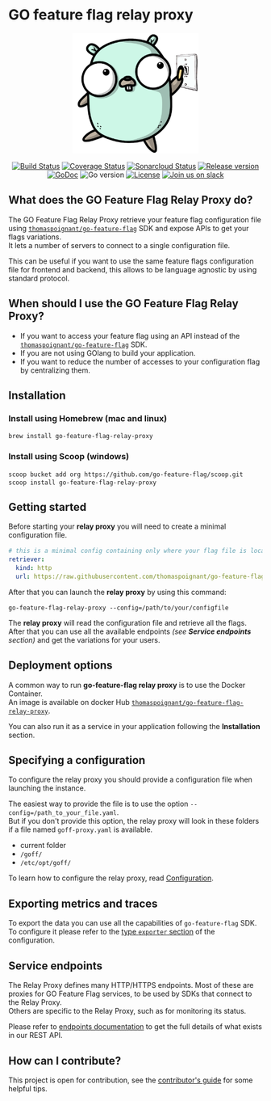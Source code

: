 # GO feature flag relay proxy
<p align="center">
  <img width="250" height="238" src="../../logo.png" alt="go-feature-flag logo" />
</p>

<p align="center">
    <a href="https://github.com/thomaspoignant/go-feature-flag/actions/workflows/ci.yml"><img src="https://github.com/thomaspoignant/go-feature-flag/actions/workflows/ci.yml/badge.svg" alt="Build Status" /></a>
    <a href="https://coveralls.io/github/thomaspoignant/go-feature-flag"><img src="https://coveralls.io/repos/github/thomaspoignant/go-feature-flag/badge.svg" alt="Coverage Status" /></a>
    <a href="https://sonarcloud.io/dashboard?id=thomaspoignant_go-feature-flag"><img src="https://sonarcloud.io/api/project_badges/measure?project=thomaspoignant_go-feature-flag&metric=alert_status" alt="Sonarcloud Status" /></a>
    <a href="https://github.com/thomaspoignant/go-feature-flag/releases"><img src="https://img.shields.io/github/v/release/thomaspoignant/go-feature-flag" alt="Release version" /></a>
    <a href="https://pkg.go.dev/github.com/thomaspoignant/go-feature-flag"><img src="https://godoc.org/github.com/thomaspoignant/go-feature-flag?status.svg" alt="GoDoc" /></a>
    <img src="https://img.shields.io/github/go-mod/go-version/thomaspoignant/go-feature-flag?logo=go%20version" alt="Go version"/>
    <a href="https://github.com/thomaspoignant/go-feature-flag/blob/main/LICENSE"><img src="https://img.shields.io/github/license/thomaspoignant/go-feature-flag" alt="License"/></a>
    <a href="https://gofeatureflag.org/slack"><img src="https://img.shields.io/badge/join-us%20on%20slack-gray.svg?longCache=true&logo=slack&colorB=green" alt="Join us on slack"></a> 
</p>

## What does the GO Feature Flag Relay Proxy do?
The GO Feature Flag Relay Proxy retrieve your feature flag configuration file using [`thomaspoignant/go-feature-flag`](https://github.com/thomaspoignant/go-feature-flag) SDK and expose APIs to get your flags variations.  
It lets a number of servers to connect to a single configuration file.

This can be useful if you want to use the same feature flags configuration file for frontend and backend, this allows to be language agnostic by using standard protocol.


## When should I use the GO Feature Flag Relay Proxy?
- If you want to access your feature flag using an API instead of the [`thomaspoignant/go-feature-flag`](https://github.com/thomaspoignant/go-feature-flag) SDK.
- If you are not using GOlang to build your application.
- If you want to reduce the number of accesses to your configuration flag by centralizing them.
<!-- - If you are using any SDKs that connect to the Relay Proxy. -->

## Installation
### Install using Homebrew (mac and linux)
```shell
brew install go-feature-flag-relay-proxy
```

### Install using Scoop (windows)
```shell
scoop bucket add org https://github.com/go-feature-flag/scoop.git
scoop install go-feature-flag-relay-proxy
```

## Getting started

Before starting your **relay proxy** you will need to create a minimal configuration file.  

```yaml
# this is a minimal config containing only where your flag file is located 
retriever:
  kind: http
  url: https://raw.githubusercontent.com/thomaspoignant/go-feature-flag/main/examples/retriever_file/flags.yaml
```

After that you can launch the **relay proxy** by using this command:
```shell
go-feature-flag-relay-proxy --config=/path/to/your/configfile
```

The **relay proxy** will read the configuration file and retrieve all the flags.    
After that you can use all the available endpoints _(see **Service endpoints** section)_ and get the variations for your users.


## Deployment options

A common way to run **go-feature-flag relay proxy** is to use the Docker Container.  
An image is available on docker Hub [`thomaspoignant/go-feature-flag-relay-proxy`](https://hub.docker.com/r/thomaspoignant/go-feature-flag-relay-proxy).

You can also run it as a service in your application following the **Installation** section.

## Specifying a configuration

To configure the relay proxy you should provide a configuration file when launching the instance.

The easiest way to provide the file is to use the option `--config=/path_to_your_file.yaml`.  
But if you don't provide this option, the relay proxy will look in these folders if a file named `goff-proxy.yaml` is available.

- current folder
- `/goff/`
- `/etc/opt/goff/`

To learn how to configure the relay proxy, read [Configuration](https://gofeatureflag.org/docs/relay_proxy/configure_relay_proxy).

## Exporting metrics and traces

To export the data you can use all the capabilities of `go-feature-flag` SDK.  
To configure it please refer to the [type `exporter` section](https://gofeatureflag.org/docs/relay_proxy/configure_relay_proxy#exporter) of the configuration.


## Service endpoints
The Relay Proxy defines many HTTP/HTTPS endpoints. 
Most of these are proxies for GO Feature Flag services, to be used by SDKs that connect to the Relay Proxy.  
Others are specific to the Relay Proxy, such as for monitoring its status.

Please refer to [endpoints documentation](docs/endpoints.md) to get the full details of what exists in our REST API.

## How can I contribute?
This project is open for contribution, see the [contributor's guide](CONTRIBUTING.md) for some helpful tips.
